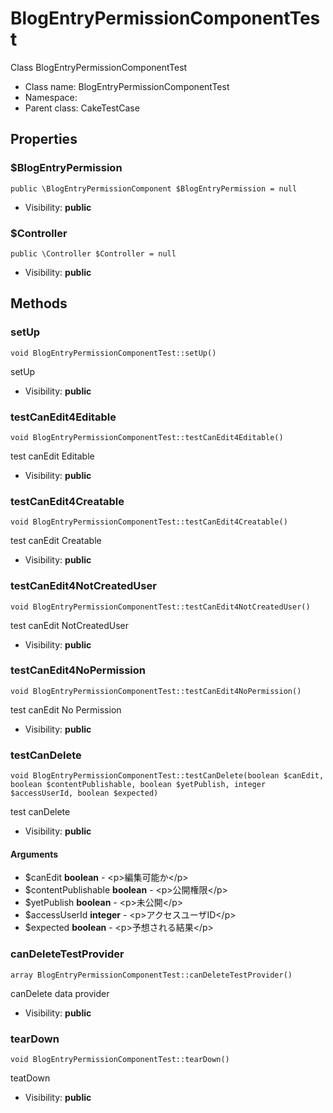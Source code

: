 BlogEntryPermissionComponentTest
===============

Class BlogEntryPermissionComponentTest




* Class name: BlogEntryPermissionComponentTest
* Namespace: 
* Parent class: CakeTestCase





Properties
----------


### $BlogEntryPermission

    public \BlogEntryPermissionComponent $BlogEntryPermission = null





* Visibility: **public**


### $Controller

    public \Controller $Controller = null





* Visibility: **public**


Methods
-------


### setUp

    void BlogEntryPermissionComponentTest::setUp()

setUp



* Visibility: **public**




### testCanEdit4Editable

    void BlogEntryPermissionComponentTest::testCanEdit4Editable()

test canEdit Editable



* Visibility: **public**




### testCanEdit4Creatable

    void BlogEntryPermissionComponentTest::testCanEdit4Creatable()

test canEdit Creatable



* Visibility: **public**




### testCanEdit4NotCreatedUser

    void BlogEntryPermissionComponentTest::testCanEdit4NotCreatedUser()

test canEdit NotCreatedUser



* Visibility: **public**




### testCanEdit4NoPermission

    void BlogEntryPermissionComponentTest::testCanEdit4NoPermission()

test canEdit No Permission



* Visibility: **public**




### testCanDelete

    void BlogEntryPermissionComponentTest::testCanDelete(boolean $canEdit, boolean $contentPublishable, boolean $yetPublish, integer $accessUserId, boolean $expected)

test canDelete



* Visibility: **public**


#### Arguments
* $canEdit **boolean** - &lt;p&gt;編集可能か&lt;/p&gt;
* $contentPublishable **boolean** - &lt;p&gt;公開権限&lt;/p&gt;
* $yetPublish **boolean** - &lt;p&gt;未公開&lt;/p&gt;
* $accessUserId **integer** - &lt;p&gt;アクセスユーザID&lt;/p&gt;
* $expected **boolean** - &lt;p&gt;予想される結果&lt;/p&gt;



### canDeleteTestProvider

    array BlogEntryPermissionComponentTest::canDeleteTestProvider()

canDelete data provider



* Visibility: **public**




### tearDown

    void BlogEntryPermissionComponentTest::tearDown()

teatDown



* Visibility: **public**




